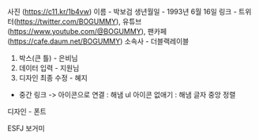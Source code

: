 사진 (https://c11.kr/1b4vw)
이름 - 박보검
생년월일 - 1993년 6월 16일
링크 - 트위터(https://twitter.com/BOGUMMY), 유튜브 (https://www.youtube.com/@BOGUMMY), 팬카페(https://cafe.daum.net/BOGUMMY)
소속사 - 더블랙레이블

1. 박스(큰 틀) - 은비님
2. 데이터 입력 - 지원님
3. 디자인 최종 수정 - 혜지

- 중간
링크 -> 아이콘으로 연결 : 해냄
ul 아이콘 없애기 : 해냄
글자 중앙 정렬

디자인 - 폰트

ESFJ
보거미
